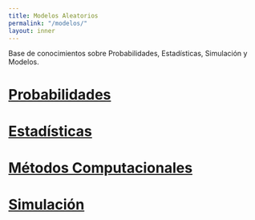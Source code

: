 ```yaml
---
title: Modelos Aleatorios
permalink: "/modelos/"
layout: inner
---
```


Base de conocimientos sobre Probabilidades, Estadísticas, Simulación y Modelos.

# [Probabilidades](/modelos/probabilidades/)

# [Estadísticas](/modelos/estadisticas/)

# [Métodos Computacionales](/modelos/metodos/)

# [Simulación](/modelos/simulacion/)
